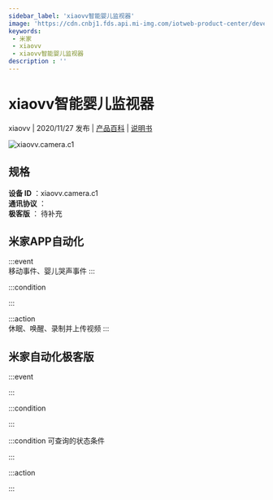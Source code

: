 ```yaml
---
sidebar_label: 'xiaovv智能婴儿监视器'
image: 'https://cdn.cnbj1.fds.api.mi-img.com/iotweb-product-center/developer_1592445704343JkOjSB1n.png?GalaxyAccessKeyId=AKVGLQWBOVIRQ3XLEW&Expires=9223372036854775807&Signature=MGYgTsnK71BAiGSQrgoPnDcjYOg='
keywords: 
 - 米家
 - xiaovv
 - xiaovv智能婴儿监视器
description : ''
---
```

# xiaovv智能婴儿监视器

xiaovv | 2020/11/27 发布 | [产品百科](https://home.mi.com/webapp/content/baike/product/index.html?model=xiaovv.camera.c1/) | [说明书](https://home.mi.com/views/introduction.html?model=xiaovv.camera.c1&region=cn)

![xiaovv.camera.c1](https://cdn.cnbj1.fds.api.mi-img.com/iotweb-product-center/developer_1592445704343JkOjSB1n.png?GalaxyAccessKeyId=AKVGLQWBOVIRQ3XLEW&Expires=9223372036854775807&Signature=MGYgTsnK71BAiGSQrgoPnDcjYOg=)

## 规格  
> 
**设备 ID** ：xiaovv.camera.c1  
**通讯协议** ：  
**极客版**  ： 待补充 


## 米家APP自动化  

:::event  
移动事件、婴儿哭声事件
:::

:::condition  

:::

:::action   
休眠、唤醒、录制并上传视频
:::

## 米家自动化极客版  

:::event  

:::

:::condition  

:::

:::condition 可查询的状态条件  

:::

:::action  

:::

        
